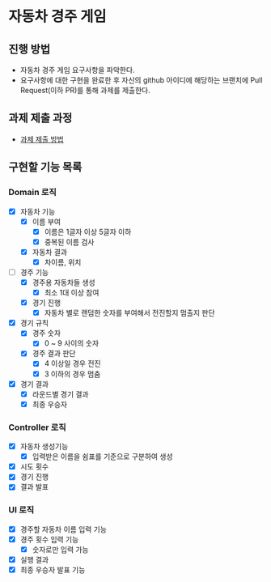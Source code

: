 # 자동차 경주 게임

## 진행 방법

* 자동차 경주 게임 요구사항을 파악한다.
* 요구사항에 대한 구현을 완료한 후 자신의 github 아이디에 해당하는 브랜치에 Pull Request(이하 PR)를 통해 과제를 제출한다.

## 과제 제출 과정

* [과제 제출 방법](https://github.com/next-step/nextstep-docs/tree/master/precourse)

## 구현할 기능 목록

### Domain 로직

* [x] 자동차 기능
    * [x] 이름 부여
        * [x] 이름은 1글자 이상 5글자 이하
        * [x] 중복된 이름 검사
    * [x] 자동차 결과
        * [x] 차이름, 위치
* [ ] 경주 기능
    * [x] 경주용 자동차들 생성
        * [x] 최소 1대 이상 참여
    * [x] 경기 진행
        * [x] 자동차 별로 랜덤한 숫자를 부여해서 전진할지 멈출지 판단
* [x] 경기 규칙
    * [x] 경주 숫자
        * [x] 0 ~ 9 사이의 숫자
    * [x] 경주 결과 판단
        * [x] 4 이상일 경우 전진
        * [x] 3 이하의 경우 멈춤
* [x] 경기 결과
    * [x] 라운드별 경기 결과
    * [x] 최종 우승자

### Controller 로직

* [x] 자동차 생성기능
    * [x] 입력받은 이름을 쉼표를 기준으로 구분하여 생성
* [x] 시도 횟수
* [x] 경기 진행
* [x] 결과 발표

### UI 로직

* [x] 경주할 자동차 이름 입력 기능
* [x] 경주 횟수 입력 기능
    * [x] 숫자로만 입력 가능
* [x] 실행 결과
* [x] 최종 우승자 발표 기능
